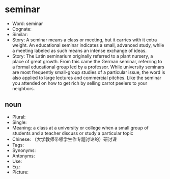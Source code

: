 # seminar

- Word: seminar
- Cognate: 
- Similar: 
- Story: A seminar means a class or meeting, but it carries with it extra weight. An educational seminar indicates a small, advanced study, while a meeting labeled as such means an intense exchange of ideas.
- Story: The Latin seminarium originally referred to a plant nursery, a place of great growth. From this came the German seminar, referring to a formal educational group led by a professor. While university seminars are most frequently small-group studies of a particular issue, the word is also applied to large lectures and commercial pitches. Like the seminar you attended on how to get rich by selling carrot peelers to your neighbors.

## noun

- Plural: 
- Single: 
- Meaning: a class at a university or college when a small group of students and a teacher discuss or study a particular topic
- Chinese: （大学教师带领学生作专题讨论的）研讨课
- Tags: 
- Synonyms: 
- Antonyms: 
- Use: 
- Eg.: 
- Picture: 

